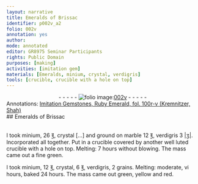 ```yaml
---
layout: narrative
title: Emeralds of Brissac
identifier: p002v_a2
folio: 002v
annotation: yes
author:
mode: annotated
editor: GR8975 Seminar Participants
rights: Public Domain
purposes: [making]
activities: [imitation gem]
materials: [Emeralds, minium, crystal, verdigris]
tools: [crucible, crucible with a hole on top]
---
```


 <div class="folio" align="center">- - - - - <a href="http://gallica.bnf.fr/ark:/12148/btv1b10500001g/f10.image" target="_blank"><img src="https://cu-mkp.github.io/GR8975-edition/assets/photo-icon.png" alt="folio image: " style="display:inline-block; margin-bottom:-3px;"/>002v</a> - - - - - </div> <div class="annotation" align="left">Annotations:
<a href="https://drive.google.com/open?id=0B33U03wERu0ecjZlckFDRE9YQXc" target="_blank">Imitation Gemstones, Ruby Emerald, fol. 100r-v (Kremnitzer, Shah)</a>
 </div> 
## <span class="material">Emeralds</span> of <span class="name">Brissac</span>

 <span class="activity"></span>  
I took <span class="material">minium</span>, 26 <span class="unit">℥</span>, <span class="material">crystal</span> […] and ground on <span class="material_format">marble</span> 12 <span class="unit">℥</span>, <span class="material">verdigris</span> 3 <span class="unit">|ʒ|</span>. Incorporated all together. Put in a <span class="tool">crucible</span> covered by another well luted <span class="tool">crucible with a hole on top</span>. Melting: 7 <span class="time">hours</span> without blowing. The mass came out a fine green.
 
I took <span class="material">minium</span>, 12 <span class="unit">℥</span>, <span class="material">crystal</span>, 6 <span class="unit">℥</span>, <span class="material">verdigris</span>, 2 <span class="unit">grains</span>. Melting: moderate, vi <span class="time">hours</span>, baked 24 <span class="time">hours</span>. The mass came out green, yellow and red.
 